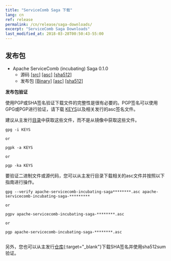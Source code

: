 ```yaml
---
title: "ServiceComb Saga 下载"
lang: cn
ref: release
permalink: /cn/release/saga-downloads/
excerpt: "ServiceComb Saga Downloads"
last_modified_at: 2018-03-28T00:50:43-55:00
---
```


## 发布包

* Apache ServiceComb (incubating) Saga 0.1.0
    - 源码 [[src]](https://apache.org/dyn/closer.cgi/incubator/servicecomb/incubator-servicecomb-saga/0.1.0/apache-servicecomb-incubating-saga-distribution-0.1.0-src.zip) [[asc]](https://www.apache.org/dist/incubator/servicecomb/incubator-servicecomb-saga/0.1.0/apache-servicecomb-incubating-saga-distribution-0.1.0-src.zip.asc) [[sha512]](https://www.apache.org/dist/incubator/servicecomb/incubator-servicecomb-saga/0.1.0/apache-servicecomb-incubating-saga-distribution-0.1.0-src.zip.sha512)
    - 发布包 [[Binary]](https://apache.org/dyn/closer.cgi/incubator/servicecomb/incubator-servicecomb-saga/0.1.0/apache-servicecomb-incubating-saga-distribution-0.1.0-bin.zip) [[asc]](https://www.apache.org/dist/incubator/servicecomb/incubator-servicecomb-saga/0.1.0/apache-servicecomb-incubating-saga-distribution-0.1.0-bin.zip.asc) [[sha512]](https://www.apache.org/dist/incubator/servicecomb/incubator-servicecomb-saga/0.1.0/apache-servicecomb-incubating-saga-distribution-0.1.0-bin.zip.sha512)


**发布包验证**

使用PGP或SHA签名验证下载文件的完整性是很有必要的。PGP签名可以使用GPG或PGP进行验证，请下载 [KEYS](https://www.apache.org/dist/incubator/servicecomb/KEYS)以及相关发行的asc签名文件。

建议从主发行[目录](https://www.apache.org/dist/incubator/servicecomb/incubator-servicecomb-saga/)中获取这些文件，而不是从镜像中获取这些文件。

 ```
 gpg -i KEYS
 
 or
 
 pgpk -a KEYS
 
 or
 
 pgp -ka KEYS

 ```

要验证二进制文件或源代码，您可以从主发行目录下载相关的asc文件并按照以下指南进行操作。

```
gpg --verify apache-servicecomb-incubating-saga********.asc apache-servicecomb-incubating-saga-*********

or

pgpv apache-servicecomb-incubating-saga-********.asc

or 

pgp apache-servicecomb-incubating-saga-********.asc


```

另外，您也可以从主发行[仓库](https://www.apache.org/dist/incubator/servicecomb/incubator-servicecomb-saga/){:target="_blank"}下载SHA签名并使用sha512sum验证。
